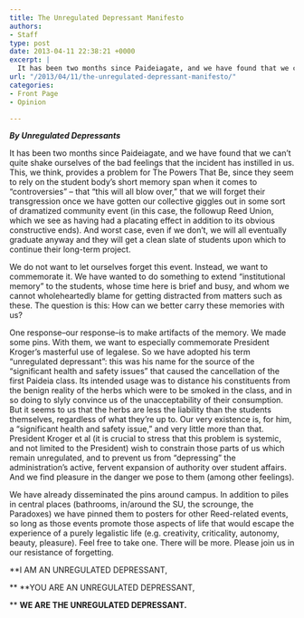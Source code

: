 ```yaml
---
title: The Unregulated Depressant Manifesto
authors:
- Staff
type: post
date: 2013-04-11 22:38:21 +0000
excerpt: |
  It has been two months since Paideiagate, and we have found that we can't quite shake ourselves of the bad feelings that the incident has instilled in us. This, we think, provides a problem for The Powers That Be, since they seem to rely on the student body's short memory span when it comes to "controversies" – that "this will all blow over," that we will forget their transgression once we have gotten our collective giggles out in some sort of dramatized community event (in this case, the followup Reed Union, which we see as having had a placating effect in addition to its obvious constructive ends).
url: "/2013/04/11/the-unregulated-depressant-manifesto/"
categories:
- Front Page
- Opinion

---
```

_**By Unregulated Depressants**_

It has been two months since Paideiagate, and we have found that we can&#8217;t quite shake ourselves of the bad feelings that the incident has instilled in us. This, we think, provides a problem for The Powers That Be, since they seem to rely on the student body&#8217;s short memory span when it comes to &#8220;controversies&#8221; – that &#8220;this will all blow over,&#8221; that we will forget their transgression once we have gotten our collective giggles out in some sort of dramatized community event (in this case, the followup Reed Union, which we see as having had a placating effect in addition to its obvious constructive ends). And worst case, even if we don&#8217;t, we will all eventually graduate anyway and they will get a clean slate of students upon which to continue their long-term project.

We do not want to let ourselves forget this event. Instead, we want to commemorate it. We have wanted to do something to extend &#8220;institutional memory&#8221; to the students, whose time here is brief and busy, and whom we cannot wholeheartedly blame for getting distracted from matters such as these. The question is this: How can we better carry these memories with us?

One response–our response–is to make artifacts of the memory. We made some pins. With them, we want to especially commemorate President Kroger&#8217;s masterful use of legalese. So we have adopted his term &#8220;unregulated depressant&#8221;: this was his name for the source of the &#8220;significant health and safety issues&#8221; that caused the cancellation of the first Paideia class. Its intended usage was to distance his constituents from the benign reality of the herbs which were to be smoked in the class, and in so doing to slyly convince us of the unacceptability of their consumption. But it seems to us that the herbs are less the liability than the students themselves, regardless of what they&#8217;re up to. Our very existence is, for him, a “significant health and safety issue,” and very little more than that. President Kroger et al (it is crucial to stress that this problem is systemic, and not limited to the President) wish to constrain those parts of us which remain unregulated, and to prevent us from &#8220;depressing&#8221; the administration&#8217;s active, fervent expansion of authority over student affairs. And we find pleasure in the danger we pose to them (among other feelings).

We have already disseminated the pins around campus. In addition to piles in central places (bathrooms, in/around the SU, the scrounge, the Paradoxes) we have pinned them to posters for other Reed-related events, so long as those events promote those aspects of life that would escape the experience of a purely legalistic life (e.g. creativity, criticality, autonomy, beauty, pleasure). Feel free to take one. There will be more. Please join us in our resistance of forgetting.

**I AM AN UNREGULATED DEPRESSANT,
  
** **YOU ARE AN UNREGULATED DEPRESSANT,
  
** **WE ARE THE UNREGULATED DEPRESSANT.**